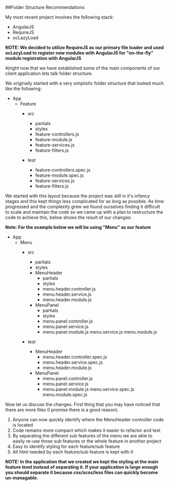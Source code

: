 ##Folder Structure Recommendations

My most recent project involves the following stack:

- AngularJS
- RequireJS
- ocLazyLoad

**NOTE: We decided to utilize RequireJS as our primary file loader and used ocLazyLoad to register new modules with AngularJS for "on-the-fly" module registration with AngularJS**

Alright now that we have established some of the main components of our client application lets talk folder structure.

We originally started with a very simplistic folder structure that looked much like the following:

- App
  - Feature
    - src
      - partials
      - styles
      - feature-controllers.js
      - feature-module.js
      - feature-services.js
      - feature-filters.js
      
    - test
      - feature-controllers.spec.js
      - feature-module.spec.js
      - feature-services.js
      - feature-filters.js
    
We started with this layout because the project was still in it's infancy stages and this kept things less complicated for as long as possible.
As time progressed and the complexity grew we found ourselves finding it difficult to scale and maintain the code so we came up with a plan to restructure the code to achieve this, below shows the result of our changes:

**Note: For the example below we will be using "Menu" as our feature**

- App
  - Menu
    - src
      - partials
      - styles
      - MenuHeader
        - partials
        - styles
        - menu.header.controller.js
        - menu.header.service.js
        - menu.header.module.js
      - MenuPanel
        - partials
        - styles
        - menu.panel.controller.js
        - menu.panel.service.js
        - menu.panel.module.js
      menu.service.js
      menu.module.js
      
    - test
      - MenuHeader
        - menu.header.controller.spec.js
        - menu.header.service.spec.js
        - menu.header.module.js
      - MenuPanel
        - menu.panel.controller.js
        - menu.panel.service.js
        - menu.panel.module.js
      menu.service.spec.js
      menu.module.spec.js
      
Now let us discuss the changes.
First thing that you may have noticed that there are more files (I promise there is a good reason).

1. Anyone can now quickly identify where the MenuHeader controller code is located
2. Code remains more compact which makes it easier to refactor and test
3. By separating the different sub features of the menu we are able to easily re-use those sub features or the whole feature in another project
4. Easy to identify styling for each feature/sub feature
5. All html needed by each feature/sub feature is kept with it

**NOTE: In the application that we created we kept the styling at the main feature level instead of separating it.
  If your application is large enough you should separate it because css/scss/less files can quickly become un-managable.**
